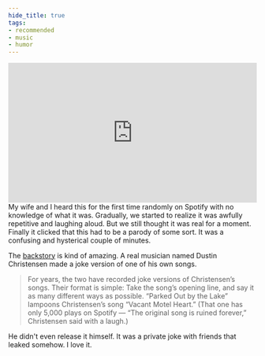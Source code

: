 ```yaml
---
hide_title: true
tags:
- recommended
- music
- humor
---
```

<div style="left: 0; width: 100%; height: 0; position: relative; padding-bottom: 56.25%;"><iframe src="https://www.youtube.com/embed/D_zS_uiPWxs?rel=0" style="border: 0; top: 0; left: 0; width: 100%; height: 100%; position: absolute;" allowfullscreen scrolling="no" allow="encrypted-media; accelerometer; gyroscope; picture-in-picture"></iframe></div>
My wife and I heard this for the first time randomly on Spotify with no knowledge of what it was. Gradually, we started to realize it was awfully repetitive and laughing aloud. But we still thought it was real for a moment. Finally it clicked that this had to be a parody of some sort. It was a confusing and hysterical couple of minutes.

The [backstory][b] is kind of amazing. A real musician named Dustin Christensen made a joke version of one of his own songs.

> For years, the two have recorded joke versions of Christensen’s songs. Their format is simple: Take the song’s opening line, and say it as many different ways as possible. “Parked Out by the Lake” lampoons Christensen’s song “Vacant Motel Heart.” (That one has only 5,000 plays on Spotify — “The original song is ruined forever,” Christensen said with a laugh.)

He didn't even release it himself. It was a private joke with friends that leaked somehow. I love it.

[b]: https://www.deseret.com/2018/2/14/20639980/recorded-in-utah-country-music-s-hottest-new-song-is-a-joke-gone-gloriously-right
